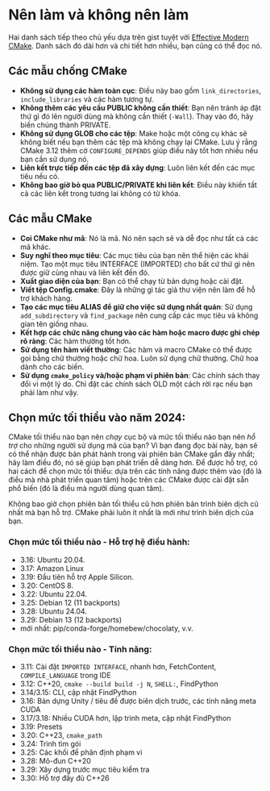# Nên làm và không nên làm

Hai danh sách tiếp theo chủ yếu dựa trên gist tuyệt vời [Effective Modern CMake]. Danh sách đó dài hơn và chi tiết hơn nhiều, bạn cũng có thể đọc nó.

## Các mẫu chống CMake

- **Không sử dụng các hàm toàn cục**: Điều này bao gồm `link_directories`, `include_libraries` và các hàm tương tự.
- **Không thêm các yêu cầu PUBLIC không cần thiết**: Bạn nên tránh áp đặt thứ gì đó lên người dùng mà không cần thiết (`-Wall`). Thay vào đó, hãy biến chúng thành PRIVATE.
- **Không sử dụng GLOB cho các tệp**: Make hoặc một công cụ khác sẽ không biết nếu bạn thêm các tệp mà không chạy lại CMake. Lưu ý rằng CMake 3.12 thêm cờ `CONFIGURE_DEPENDS` giúp điều này tốt hơn nhiều nếu bạn cần sử dụng nó.
- **Liên kết trực tiếp đến các tệp đã xây dựng**: Luôn liên kết đến các mục tiêu nếu có.
- **Không bao giờ bỏ qua PUBLIC/PRIVATE khi liên kết**: Điều này khiến tất cả các liên kết trong tương lai không có từ khóa.

## Các mẫu CMake

- **Coi CMake như mã**: Nó là mã. Nó nên sạch sẽ và dễ đọc như tất cả các mã khác.
- **Suy nghĩ theo mục tiêu**: Các mục tiêu của bạn nên thể hiện các khái niệm. Tạo một mục tiêu INTERFACE (IMPORTED) cho bất cứ thứ gì nên được giữ cùng nhau và liên kết đến đó.
- **Xuất giao diện của bạn**: Bạn có thể chạy từ bản dựng hoặc cài đặt.
- **Viết tệp Config.cmake**: Đây là những gì tác giả thư viện nên làm để hỗ trợ khách hàng.
- **Tạo các mục tiêu ALIAS để giữ cho việc sử dụng nhất quán**: Sử dụng `add_subdirectory` và `find_package` nên cung cấp các mục tiêu và không gian tên giống nhau.
- **Kết hợp các chức năng chung vào các hàm hoặc macro được ghi chép rõ ràng**: Các hàm thường tốt hơn.
- **Sử dụng tên hàm viết thường**: Các hàm và macro CMake có thể được gọi bằng chữ thường hoặc chữ hoa. Luôn sử dụng chữ thường. Chữ hoa dành cho các biến.
- **Sử dụng `cmake_policy` và/hoặc phạm vi phiên bản**: Các chính sách thay đổi vì một lý do. Chỉ đặt các chính sách OLD một cách rời rạc nếu bạn phải làm như vậy.

## Chọn mức tối thiểu vào năm 2024:

CMake tối thiểu nào bạn nên _chạy_ cục bộ và mức tối thiểu nào bạn nên _hỗ trợ_ cho những người sử dụng mã của bạn? Vì bạn đang đọc bài này, bạn sẽ có thể nhận được bản phát hành trong vài phiên bản CMake gần đây nhất; hãy làm điều đó, nó sẽ giúp bạn phát triển dễ dàng hơn. Để được hỗ trợ, có hai cách để chọn mức tối thiểu: dựa trên các tính năng được thêm vào (đó là điều mà nhà phát triển quan tâm) hoặc trên các CMake được cài đặt sẵn phổ biến (đó là điều mà người dùng quan tâm).

Không bao giờ chọn phiên bản tối thiểu cũ hơn phiên bản trình biên dịch cũ nhất mà bạn hỗ trợ. CMake phải luôn ít nhất là mới như trình biên dịch của bạn.

### Chọn mức tối thiểu nào - Hỗ trợ hệ điều hành:

- 3.16: Ubuntu 20.04.
- 3.17: Amazon Linux
- 3.19: Đầu tiên hỗ trợ Apple Silicon.
- 3.20: CentOS 8.
- 3.22: Ubuntu 22.04.
- 3.25: Debian 12 (11 backports)
- 3.28: Ubuntu 24.04.
- 3.29: Debian 13 (12 backports)
- mới nhất: pip/conda-forge/homebew/chocolaty, v.v.

### Chọn mức tối thiểu nào - Tính năng:

- 3.11: Cài đặt `IMPORTED INTERFACE`, nhanh hơn, FetchContent, `COMPILE_LANGUAGE` trong IDE
- 3.12: C++20, `cmake --build build -j N`, `SHELL:`, FindPython
- 3.14/3.15: CLI, cập nhật FindPython
- 3.16: Bản dựng Unity / tiêu đề được biên dịch trước, các tính năng meta CUDA
- 3.17/3.18: Nhiều CUDA hơn, lập trình meta, cập nhật FindPython
- 3.19: Presets
- 3.20: C++23, `cmake_path`
- 3.24: Trình tìm gói
- 3.25: Các khối để phân định phạm vi
- 3.28: Mô-đun C++20
- 3.29: Xây dựng trước mục tiêu kiểm tra
- 3.30: Hỗ trợ đầy đủ C++26

[effective modern cmake]: https://gist.github.com/mbinna/c61dbb39bca0e4fb7d1f73b0d66a4fd1

